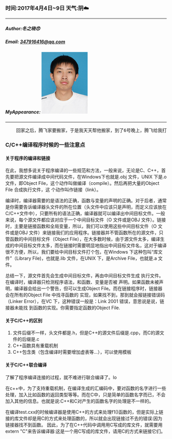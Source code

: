 ### 时间:2017年4月4日~9日 天气:阴:cloud:
-----
#####   Author:冬之晓:angry:
#####   Email: 347916416@qq.com
#####   MyAppearance: ![MyAppearance](../MyPicture.JPG "我的头像")
----------

<pre>
    回家之后，腾飞家要搬家，于是我天天帮他搬家，到了6号晚上，腾飞给我打电话，说明天成绩就要出来了，我当时并没有给出太多反应，但是晚上还是有点难以入睡，最后等到了12点，打开网页，结果分数没有出来，这时腾飞给我打电话，说他考的很高。听了以后感觉很欣慰，我估计自己可能考不了这么高，第二天中午，在腾飞家帮他搬家的时候我查到了我的成绩，发现果然很低，虽然每一门都过线了，哎。看来是不行了，这样还是赶快去北京吧，虽然同学说让我等到交大分数出来在做打算，可是我现在已经在家待不下去了，希望赶快找工作，博士没考上，还没有工作，感觉自己太颓废太难受了，因此7号帮腾飞搬完家，我就决定去北京，腾飞的分数很高，估计能上学，因此他急着去北京准备复试，我们就一起买了9号晚上的票，去往北京。姥姥听说我要走，很难过，当天下着大雨，是否也代表着我悲伤的心情？
</pre>


### C/C++编译程序时候的一些注意点

#### 关于程序的编译和链接
在此，我想多说关于程序编译的一些规范和方法，一般来说，无论是C、C++，首先要把源文件编译成中间代码文件，在Windows下也就是.obj 文件，UNIX 下是.o 文件，即Object File，这个动作叫做编译（compile）。然后再把大量的Object File 合成执行文件，这
个动作叫作链接（link）。

编译时，编译器需要的是语法的正确，函数与变量的声明的正确。对于后者，通常是你需要告诉编译器头文件的所在位置（头文件中应该只是声明，而定义应该放在C/C++文件中），只要所有的语法正确，编译器就可以编译出中间目标文件。一般来说，每个源文件都应该对应于一个中间目标文件（O 文件或是OBJ 文件）。链接时，主要是链接函数和全局变量，所以，我们可以使用这些中间目标文件（O 文件或是OBJ 文件）来链接我们的应用程序。链接器并不管函数所在的源文件，只管函数的中间目标文件（Object File），在大多数时候，由于源文件太多，编译生成的中间目标文件太多，而在链接时需要明显地指出中间目标文件名，这对于编译很不方便，所以，我们要给中间目标文件打个包，在Windows 下这种包叫“库文件”（Library File)，也就是.lib 文件，在UNIX 下，是Archive File，也就是.a 文件。

总结一下，源文件首先会生成中间目标文件，再由中间目标文件生成
执行文件。在编译时，编译器只检测程序语法，和函数、变量是否被
声明。如果函数未被声明，编译器会给出一个警告，但可以生成Object
File。而在链接程序时，链接器会在所有的Object File 中找寻函数的
实现，如果找不到，那到就会报链接错误码（Linker Error），在VC
下，这种错误一般是：Link 2001 错误，意思说是说，链接器未能找
到函数的实现。你需要指定函数的Object File.

#### 关于C/C++的区别
1. 文件后缀不一样，头文件都是.h，但是C++的源文件后缀是.cpp，而C的源文件的后缀是.c
2. C++函数具有重载机制
3. C++包含类（包含编译时需要增加虚表等...），可以使用模板

#### 关于C/C++联合编译

了解了程序编译连接的过程，就不难进行联合编译了。lo

在c\+\+中，为了支持重载机制，在编译生成的汇编码中，要对函数的名字进行一些处理，加入比如函数的返回类型等等。而在C中，只是简单的函数名字而已，不会加入其他的信息。也就是说:C++和C对产生的函数名字的处理是不一样的。

在编译test.cxx的时候编译器是使用C\+\+的方式来处理f1()函数的，但是实际上链接的库文件却是用C的方式来处理函数的，所以就会出现链接过不去的错误:因为链接器找不到函数。
因此，为了在C\+\+代码中调用用C写成的库文件，就需要用extern "C"来告诉编译器:这是一个用C写成的库文件，请用C的方式来链接它们。